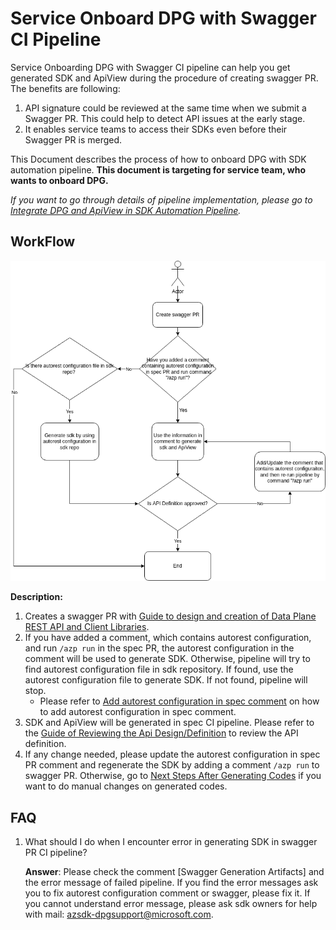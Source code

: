 # Service Onboard DPG with Swagger CI Pipeline

Service Onboarding DPG with Swagger CI pipeline can help you get generated SDK and ApiView during the procedure of creating swagger PR.
The benefits are following:
1. API signature could be reviewed at the same time when we submit a Swagger PR. This could help to detect API issues at the early stage.
2. It enables service teams to access their SDKs even before their Swagger PR is merged.

This Document describes the process of how to onboard DPG with SDK automation pipeline. __This document is targeting for service team, who wants to onboard DPG.__ 

*If you want to go through details of pipeline implementation, please go to [Integrate DPG and ApiView in SDK Automation Pipeline](Integrate-dpg-and-apiview-in-sdk-automation-pipeline.md).*

## WorkFlow

![workflow-for-service-team](workflow-service-team.png)

__Description:__
1. Creates a swagger PR with [Guide to design and creation of Data Plane REST API and Client Libraries](https://aka.ms/azsdk/dpcodegen).
2. If you have added a comment, which contains autorest configuration, and run `/azp run` in the spec PR, the autorest configuration in the comment will be used to generate SDK.
Otherwise, pipeline will try to find autorest configuration file in sdk repository. If found, use the autorest configuration file to generate SDK. If not found, pipeline will stop.
   - Please refer to [Add autorest configuration in spec comment](./add-autorest-configuration-in-spec-comment.md) on how to add autorest configuration in spec comment.
3. SDK and ApiView will be generated in spec CI pipeline. Please refer to the [Guide of Reviewing the Api Design/Definition](https://dev.azure.com/azure-sdk/internal/_wiki/wikis/internal.wiki/591/Guide-to-design-and-creation-of-Data-Plane-REST-API-and-Client-Libraries?anchor=ii.-review-the-api-design/definition) to review the API definition.
4. If any change needed, please update the autorest configuration in spec PR comment and regenerate the SDK by adding a comment `/azp run` to swagger PR. Otherwise, go to [Next Steps After Generating Codes](./next-steps-after-generating-codes.md) if you want to do manual changes on generated codes.

## FAQ
 
1. What should I do when I encounter error in generating SDK in swagger PR CI pipeline?
   
    __Answer__: Please check the comment [Swagger Generation Artifacts] and the error message of failed pipeline. If you find the error messages ask you to fix autorest configuration comment or swagger, please fix it. If you cannot understand error message, please ask sdk owners for help with mail: azsdk-dpgsupport@microsoft.com.

